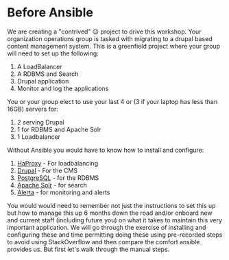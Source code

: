 # Before Ansible

We are creating a "contrived" :wink: project to drive this workshop. Your organization operations group is tasked with migrating to a drupal based content management system. This is a greenfield project where your group will need to set up the following:

 1. A LoadBalancer
 1. A RDBMS and Search
 1. Drupal application
 1. Monitor and log the applications

 You or your group elect to use your last 4 or (3 if your laptop has less than 16GB) servers for:

 1. 2 serving Drupal
 1. 1 for RDBMS and Apache Solr
 1. 1 Loadbalancer

 Without Ansible you would have to know how to install and configure: 

 1. [HaProxy](http://www.haproxy.org/) - For loadbalancing
 1. [Drupal](https://www.drupal.org/) - For the CMS
 1. [PostgreSQL](https://www.postgresql.org/) - for the RDBMS
 1. [Apache Solr](https://lucene.apache.org/solr/) - for search
 1. [Alerta](http://alerta.io) - for monitoring and alerts

 You would would need to remember not just the instructions to set this up but how to manage this up 6 months down the road and/or onboard new and current staff (including future you) on what it takes to maintain this very important application. We will go through the exercise of installing and configuring these and time permitting doing these using pre-recorded steps to avoid using StackOverflow and then compare the comfort ansible provides us. But first let's walk through the manual steps.
